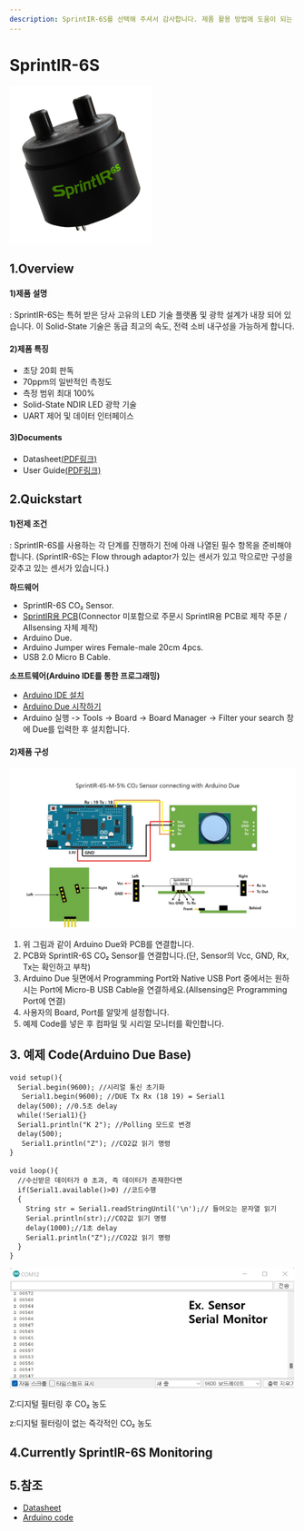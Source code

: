```yaml
---
description: SprintIR-6S를 선택해 주셔서 감사합니다. 제품 활용 방법에 도움이 되는 모든 문서를 제공하였습니다.
---
```


# SprintIR-6S

![SprintIR-6S](../../.gitbook/assets/SprintIR6S250x250.png)

## 1.Overview

#### 1)제품 설명

: SprintIR-6S는 특허 받은 당사 고유의 LED 기술 플랫폼 및 광학 설계가 내장 되어 있습니다. 이 Solid-State 기술은 동급 최고의 속도, 전력 소비 내구성을 가능하게 합니다.

#### 2)제품 특징

* 초당 20회 판독
* 70ppm의 일반적인 측정도
* 측정 범위 최대 100%
* Solid-State NDIR LED 광학 기술
* UART 제어 및 데이터 인터페이스

#### 3)Documents

* Datasheet[(PDF링크)](https://cdn.shopify.com/s/files/1/0019/5952/files/SprintIR-6S\_Data\_Sheet\_Rev\_4.11.pdf)
* User Guide[(PDF링크)](https://cdn.shopify.com/s/files/1/0019/5952/files/CO2Meter-GSS-SprintIR-6S-User-Guide-Rev-4.1.pdf)

## 2.Quickstart

#### 1)전제 조건

: SprintIR-6S를 사용하는 각 단계를 진행하기 전에 아래 나열된 필수 항목을 준비해야 합니다. (SprintIR-6S는 Flow through adaptor가 있는 센서가 있고 막으로만 구성을 갖추고 있는 센서가 있습니다.)

**하드웨어**

* SprintIR-6S CO₂ Sensor.
* [SprintIR용 PCB](https://www.allsensing.com/product/detail.html?product\_no=1169\&cate\_no=65\&display\_group=1)(Connector 미포함으로 주문시 SprintIR용 PCB로 제작 주문 / Allsensing 자체 제작)
* Arduino Due.
* Arduino Jumper wires Female-male 20cm 4pcs.
* USB 2.0 Micro B Cable.

**소프트웨어(Arduino IDE를 통한 프로그래밍)**

* [Arduino IDE 설치](https://www.arduino.cc/en/software)
* [Arduino Due 시작하기](https://www.arduino.cc/en/Guide/ArduinoDue)
* Arduino 실행 -> Tools -> Board -> Board Manager -> Filter your search 창에 Due를 입력한 후 설치합니다.

#### 2)제품 구성

![](<../../.gitbook/assets/SprintIR-6S with connecting arduino due.jpg>)

1. 위 그림과 같이 Arduino Due와 PCB를 연결합니다.
2. PCB와 SprintIR-6S CO₂ Sensor를 연결합니다.(단, Sensor의 Vcc, GND, Rx, Tx는 확인하고 부착)
3. Arduino Due 뒷면에서 Programming Port와 Native USB Port 중에서는 원하시는 Port에 Micro-B USB Cable을 연결하세요.(Allsensing은 Programming Port에 연결)
4. 사용자의 Board, Port를 알맞게 설정합니다.
5. 예제 Code를 넣은 후 컴파일 및 시리얼 모니터를 확인합니다.

## 3. 예제 Code(Arduino Due Base)

```arduino
void setup(){
  Serial.begin(9600); //시리얼 통신 초기화
   Serial1.begin(9600); //DUE Tx Rx (18 19) = Serial1
  delay(500); //0.5초 delay
  while(!Serial1){}
  Serial1.println("K 2"); //Polling 모드로 변경     
  delay(500);
   Serial1.println("Z"); //CO2값 읽기 명령
}

void loop(){
  //수신받은 데이터가 0 초과, 즉 데이터가 존재한다면
  if(Serial1.available()>0) //코드수행
  {
    String str = Serial1.readStringUntil('\n');// 들어오는 문자열 읽기
    Serial.println(str);//CO2값 읽기 명령
    delay(1000);//1초 delay
    Serial1.println("Z");//CO2값 읽기 명령
  }
}
```

![](<../../.gitbook/assets/sprintir-6s serial monitor ex.jpg>)

Z:디지털 필터링 후 CO₂ 농도

z:디지털 필터링이 없는 즉각적인 CO₂ 농도

## 4.Currently SprintIR-6S Monitoring

## 5.참조

* [Datasheet](https://www.co2meter.com/products/sprintir6s-5-co2-smart-sensor)
* [Arduino code](https://blog.naver.com/allsensing/220941755298)
